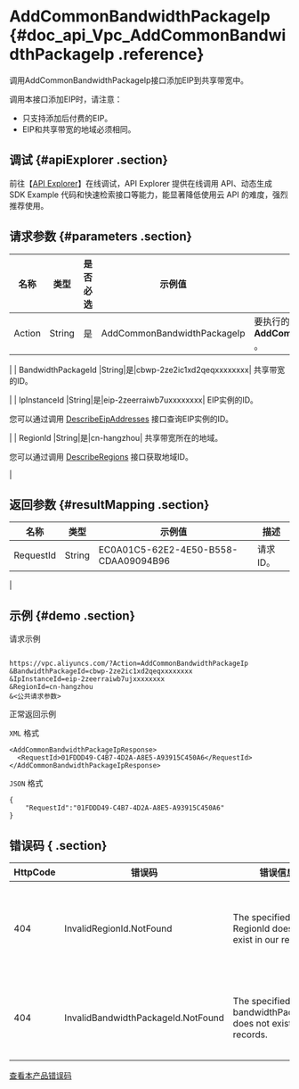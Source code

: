 # AddCommonBandwidthPackageIp {#doc_api_Vpc_AddCommonBandwidthPackageIp .reference}

调用AddCommonBandwidthPackageIp接口添加EIP到共享带宽中。

调用本接口添加EIP时，请注意：

-   只支持添加后付费的EIP。
-   EIP和共享带宽的地域必须相同。

## 调试 {#apiExplorer .section}

前往【[API Explorer](https://api.aliyun.com/#product=Vpc&api=AddCommonBandwidthPackageIp)】在线调试，API Explorer 提供在线调用 API、动态生成 SDK Example 代码和快速检索接口等能力，能显著降低使用云 API 的难度，强烈推荐使用。

## 请求参数 {#parameters .section}

|名称|类型|是否必选|示例值|描述|
|--|--|----|---|--|
| Action |String|是|AddCommonBandwidthPackageIp| 要执行的操作，取值： **AddCommonBandwidthPackageIp** 。

 |
| BandwidthPackageId |String|是|cbwp-2ze2ic1xd2qeqxxxxxxxx| 共享带宽的ID。

 |
| IpInstanceId |String|是|eip-2zeerraiwb7uxxxxxxxx| EIP实例的ID。

 您可以通过调用 [DescribeEipAddresses](~~36018~~) 接口查询EIP实例的ID。

 |
| RegionId |String|是|cn-hangzhou| 共享带宽所在的地域。

 您可以通过调用 [DescribeRegions](~~36063~~) 接口获取地域ID。

 |

## 返回参数 {#resultMapping .section}

|名称|类型|示例值|描述|
|--|--|---|--|
|RequestId|String|EC0A01C5-62E2-4E50-B558-CDAA09094B96| 请求ID。

 |

## 示例 {#demo .section}

请求示例

``` {#request_demo}

https://vpc.aliyuncs.com/?Action=AddCommonBandwidthPackageIp
&BandwidthPackageId=cbwp-2ze2ic1xd2qeqxxxxxxxx
&IpInstanceId=eip-2zeerraiwb7ujxxxxxxxx
&RegionId=cn-hangzhou
&<公共请求参数>

```

正常返回示例

 `XML` 格式

``` {#xml_return_success_demo}
<AddCommonBandwidthPackageIpResponse>
  <RequestId>01FDDD49-C4B7-4D2A-A8E5-A93915C450A6</RequestId>
</AddCommonBandwidthPackageIpResponse>

```

 `JSON` 格式

``` {#json_return_success_demo}
{
	"RequestId":"01FDDD49-C4B7-4D2A-A8E5-A93915C450A6"
}
```

## 错误码 { .section}

|HttpCode|错误码|错误信息|描述|
|--------|---|----|--|
|404|InvalidRegionId.NotFound|The specified RegionId does not exist in our records.|指定的 RegionId 不存在，请您检查此产品在该地域是否可用。|
|404|InvalidBandwidthPackageId.NotFound|The specified bandwidthPackageId does not exist in our records.|该共享带宽包不存在，请您检查输入参数是否正确。|

 [查看本产品错误码](https://error-center.aliyun.com/status/product/Vpc) 

